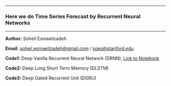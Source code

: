 
-------------
### Here we do Time Series Forecast by Recurrent Neural Networks
-------------
__Author:__ Soheil Esmaeilzadeh

__Email:__ soheil.esmaeilzadeh@gmail.com / soes@stanford.edu

__Code1:__ Deep Vanilla Recurrent Neural Network (DRNN), [Link to Notebook](./Code1.ipynb)

__Code2:__ Deep Long Short Term Memory (DLSTM)

__Code3:__ Deep Gated Recurrent Unit (DGRU)
        
